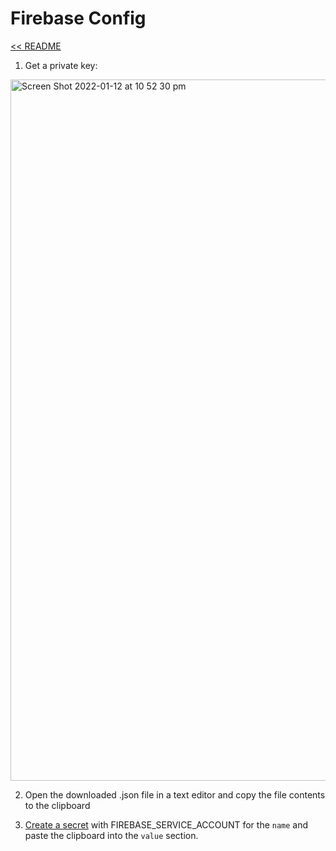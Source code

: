# Firebase Config

[<< README]

1. Get a private key:

<img width="1122" alt="Screen Shot 2022-01-12 at 10 52 30 pm" src="https://user-images.githubusercontent.com/1059276/149256026-a899be23-01e1-4fad-bbbc-5ebb6b2ef0df.png">

2. Open the downloaded .json file in a text editor and copy the file contents to the clipboard

3. [Create a secret] with FIREBASE_SERVICE_ACCOUNT for the `name` and paste the clipboard into the `value` section.

[<< README]: ../README.md
[Create a secret]: https://docs.github.com/en/actions/security-guides/encrypted-secrets#creating-encrypted-secrets-for-a-repository
